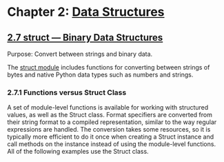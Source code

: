 # Chapter 2: [Data Structures](https://pymotw.com/3/data_structures.html)

## [2.7 struct — Binary Data Structures](https://pymotw.com/3/struct/index.html)

Purpose:	Convert between strings and binary data.

The [struct module](https://docs.python.org/3/library/struct.html) includes functions for converting between strings of bytes and native Python data types such as numbers and strings.

### 2.7.1 Functions versus Struct Class

A set of module-level functions is available for working with structured values, as well as the Struct class. Format specifiers are converted from their string format to a compiled representation, similar to the way regular expressions are handled. The conversion takes some resources, so it is typically more efficient to do it once when creating a Struct instance and call methods on the instance instead of using the module-level functions. All of the following examples use the Struct class.